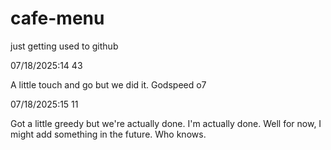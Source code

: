 # cafe-menu
just getting used to github

07/18/2025:14 43

A little touch and go but we did it. Godspeed o7

07/18/2025:15 11

Got a little greedy but we're actually done. I'm actually done. Well for now, I might add something in the future. Who knows.
